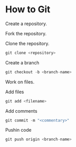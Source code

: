 # How to Git

Create a repository.

Fork the repository.

Clone the repository.
```c
git clone <repository>
```
Create a branch
```c
git checkout -b <branch-name>
```

Work on files.

Add files
```c
git add <filename>
```

Add comments
```c
git commit -m "<commentary>"
```
Pushin code
```c
git push origin <branch-name>
```